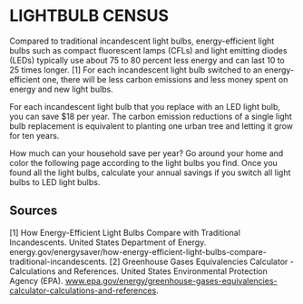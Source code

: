# LIGHTBULB CENSUS

Compared to traditional incandescent light bulbs, energy-efficient light bulbs such as compact fluorescent lamps (CFLs) and light emitting diodes (LEDs) typically use about 75 to 80 percent less energy and can last 10 to 25 times longer. [1] For each incandescent light bulb switched to an energy-efficient one, there will be less carbon emissions and less money spent on energy and new light bulbs.

For each incandescent light bulb that you replace with an LED light bulb, you can save $18 per year. The carbon emission reductions of a single light bulb replacement is equivalent to planting one urban tree and letting it grow for ten years.

How much can your household save per year? Go around your home and color the following page according to the light bulbs you find. Once you found all the light bulbs, calculate your annual savings if you switch all light bulbs to LED light bulbs.

## Sources

[1] How Energy-Efficient Light Bulbs Compare with Traditional Incandescents. United States Department of Energy. energy.gov/energysaver/how-energy-efficient-light-bulbs-compare-traditional-incandescents.
[2] Greenhouse Gases Equivalencies Calculator - Calculations and References. United States Environmental Protection Agency (EPA). www.epa.gov/energy/greenhouse-gases-equivalencies-calculator-calculations-and-references.
